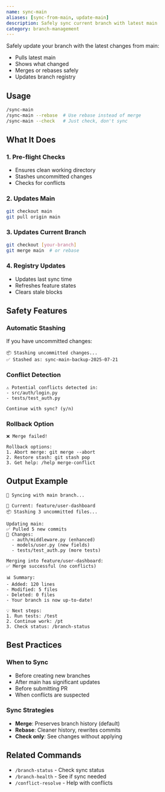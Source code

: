 ```yaml
---
name: sync-main
aliases: [sync-from-main, update-main]
description: Safely sync current branch with latest main
category: branch-management
---
```


Safely update your branch with the latest changes from main:
- Pulls latest main
- Shows what changed
- Merges or rebases safely
- Updates branch registry

## Usage
```bash
/sync-main
/sync-main --rebase  # Use rebase instead of merge
/sync-main --check   # Just check, don't sync
```

## What It Does

### 1. Pre-flight Checks
- Ensures clean working directory
- Stashes uncommitted changes
- Checks for conflicts

### 2. Updates Main
```bash
git checkout main
git pull origin main
```

### 3. Updates Current Branch
```bash
git checkout [your-branch]
git merge main  # or rebase
```

### 4. Registry Updates
- Updates last sync time
- Refreshes feature states
- Clears stale blocks

## Safety Features

### Automatic Stashing
If you have uncommitted changes:
```
📦 Stashing uncommitted changes...
✅ Stashed as: sync-main-backup-2025-07-21
```

### Conflict Detection
```
⚠️ Potential conflicts detected in:
- src/auth/login.py
- tests/test_auth.py

Continue with sync? (y/n)
```

### Rollback Option
```
❌ Merge failed!

Rollback options:
1. Abort merge: git merge --abort
2. Restore stash: git stash pop
3. Get help: /help merge-conflict
```

## Output Example
```
🔄 Syncing with main branch...

📍 Current: feature/user-dashboard
📦 Stashing 3 uncommitted files...

Updating main:
✅ Pulled 5 new commits
📝 Changes:
  - auth/middleware.py (enhanced)
  - models/user.py (new fields)
  - tests/test_auth.py (more tests)

Merging into feature/user-dashboard:
✅ Merge successful (no conflicts)

📊 Summary:
- Added: 120 lines
- Modified: 5 files
- Deleted: 0 files
- Your branch is now up-to-date!

💡 Next steps:
1. Run tests: /test
2. Continue work: /pt
3. Check status: /branch-status
```

## Best Practices

### When to Sync
- Before creating new branches
- After main has significant updates
- Before submitting PR
- When conflicts are suspected

### Sync Strategies
- **Merge**: Preserves branch history (default)
- **Rebase**: Cleaner history, rewrites commits
- **Check only**: See changes without applying

## Related Commands
- `/branch-status` - Check sync status
- `/branch-health` - See if sync needed
- `/conflict-resolve` - Help with conflicts
